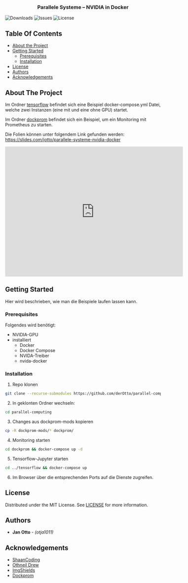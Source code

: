 <br/>
<p align="center">
  <h3 align="center">Parallele Systeme – NVIDIA in Docker</h3>

</p>

![Downloads](https://img.shields.io/github/downloads/derOtto/parallel-computing/total) ![Issues](https://img.shields.io/github/issues/derOtto/parallel-computing) ![License](https://img.shields.io/github/license/derOtto/parallel-computing)

## Table Of Contents

* [About the Project](#about-the-project)
* [Getting Started](#getting-started)
    * [Prerequisites](#prerequisites)
    * [Installation](#installation)
* [License](#license)
* [Authors](#authors)
* [Acknowledgements](#acknowledgements)

## About The Project

Im Ordner [tensorflow](./tensorflow) befindet sich eine Beispiel docker-compose.yml Datei, welche zwei Instanzen (eine mit und eine ohne GPU) startet.

Im Ordner [dockprom](./dockprom) befindet sich ein Beispiel, um ein Monitoring mit Prometheus zu starten.

Die Folien können unter folgendem Link gefunden werden: https://slides.com/jotto/parallele-systeme-nvidia-docker

<iframe src="https://slides.com/jotto/parallele-systeme-nvidia-docker/embed" width="576" height="420" title="Parallele Systeme – Nvidia & Docker" scrolling="no" frameborder="0" webkitallowfullscreen mozallowfullscreen allowfullscreen></iframe>

## Getting Started

Hier wird beschrieben, wie man die Beispiele laufen lassen kann.

### Prerequisites

Folgendes wird benötigt:

* NVIDIA-GPU
* installiert
    * Docker
    * Docker Compose
    * NVIDA-Treiber
    * nvida-docker

### Installation

1. Repo klonen

```sh
git clone --recurse-submodules https://github.com/derOtto/parallel-computing.git
```

2. In geklonten Ordner wechseln:

```sh
cd parallel-computing
```

3. Changes aus dockprom-mods kopieren

```sh
cp -R dockprom-mods/* dockprom/
```

4. Monitoring starten

```sh
cd dockprom && docker-compose up -d
```

5. Tensorflow-Jupyter starten

```sh
cd ../tensorflow && docker-compose up
```

6. Im Browser über die entsprechenden Ports auf die Dienste zugreifen.

## License

Distributed under the MIT License. See [LICENSE](https://github.com/derOtto/parallel-computing/blob/main/LICENSE.md) for more information.

## Authors

* **Jan Otto** - *(otja1011)*

## Acknowledgements

* [ShaanCoding](https://github.com/ShaanCoding/)
* [Othneil Drew](https://github.com/othneildrew/Best-README-Template)
* [ImgShields](https://shields.io/)
* [Dockprom](https://github.com/stefanprodan/dockprom)
